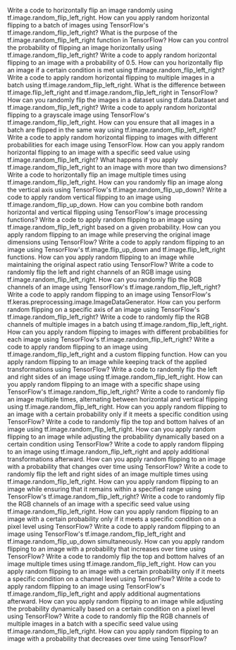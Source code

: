 Write a code to horizontally flip an image randomly using tf.image.random_flip_left_right.
How can you apply random horizontal flipping to a batch of images using TensorFlow's tf.image.random_flip_left_right?
What is the purpose of the tf.image.random_flip_left_right function in TensorFlow?
How can you control the probability of flipping an image horizontally using tf.image.random_flip_left_right?
Write a code to apply random horizontal flipping to an image with a probability of 0.5.
How can you horizontally flip an image if a certain condition is met using tf.image.random_flip_left_right?
Write a code to apply random horizontal flipping to multiple images in a batch using tf.image.random_flip_left_right.
What is the difference between tf.image.flip_left_right and tf.image.random_flip_left_right in TensorFlow?
How can you randomly flip the images in a dataset using tf.data.Dataset and tf.image.random_flip_left_right?
Write a code to apply random horizontal flipping to a grayscale image using TensorFlow's tf.image.random_flip_left_right.
How can you ensure that all images in a batch are flipped in the same way using tf.image.random_flip_left_right?
Write a code to apply random horizontal flipping to images with different probabilities for each image using TensorFlow.
How can you apply random horizontal flipping to an image with a specific seed value using tf.image.random_flip_left_right?
What happens if you apply tf.image.random_flip_left_right to an image with more than two dimensions?
Write a code to horizontally flip an image multiple times using tf.image.random_flip_left_right.
How can you randomly flip an image along the vertical axis using TensorFlow's tf.image.random_flip_up_down?
Write a code to apply random vertical flipping to an image using tf.image.random_flip_up_down.
How can you combine both random horizontal and vertical flipping using TensorFlow's image processing functions?
Write a code to apply random flipping to an image using tf.image.random_flip_left_right based on a given probability.
How can you apply random flipping to an image while preserving the original image dimensions using TensorFlow?
Write a code to apply random flipping to an image using TensorFlow's tf.image.flip_up_down and tf.image.flip_left_right functions.
How can you apply random flipping to an image while maintaining the original aspect ratio using TensorFlow?
Write a code to randomly flip the left and right channels of an RGB image using tf.image.random_flip_left_right.
How can you randomly flip the RGB channels of an image using TensorFlow's tf.image.random_flip_left_right?
Write a code to apply random flipping to an image using TensorFlow's tf.keras.preprocessing.image.ImageDataGenerator.
How can you perform random flipping on a specific axis of an image using TensorFlow's tf.image.random_flip_left_right?
Write a code to randomly flip the RGB channels of multiple images in a batch using tf.image.random_flip_left_right.
How can you apply random flipping to images with different probabilities for each image using TensorFlow's tf.image.random_flip_left_right?
Write a code to apply random flipping to an image using tf.image.random_flip_left_right and a custom flipping function.
How can you apply random flipping to an image while keeping track of the applied transformations using TensorFlow?
Write a code to randomly flip the left and right sides of an image using tf.image.random_flip_left_right.
How can you apply random flipping to an image with a specific shape using TensorFlow's tf.image.random_flip_left_right?
Write a code to randomly flip an image multiple times, alternating between horizontal and vertical flipping using tf.image.random_flip_left_right.
How can you apply random flipping to an image with a certain probability only if it meets a specific condition using TensorFlow?
Write a code to randomly flip the top and bottom halves of an image using tf.image.random_flip_left_right.
How can you apply random flipping to an image while adjusting the probability dynamically based on a certain condition using TensorFlow?
Write a code to apply random flipping to an image using tf.image.random_flip_left_right and apply additional transformations afterward.
How can you apply random flipping to an image with a probability that changes over time using TensorFlow?
Write a code to randomly flip the left and right sides of an image multiple times using tf.image.random_flip_left_right.
How can you apply random flipping to an image while ensuring that it remains within a specified range using TensorFlow's tf.image.random_flip_left_right?
Write a code to randomly flip the RGB channels of an image with a specific seed value using tf.image.random_flip_left_right.
How can you apply random flipping to an image with a certain probability only if it meets a specific condition on a pixel level using TensorFlow?
Write a code to apply random flipping to an image using TensorFlow's tf.image.random_flip_left_right and tf.image.random_flip_up_down simultaneously.
How can you apply random flipping to an image with a probability that increases over time using TensorFlow?
Write a code to randomly flip the top and bottom halves of an image multiple times using tf.image.random_flip_left_right.
How can you apply random flipping to an image with a certain probability only if it meets a specific condition on a channel level using TensorFlow?
Write a code to apply random flipping to an image using TensorFlow's tf.image.random_flip_left_right and apply additional augmentations afterward.
How can you apply random flipping to an image while adjusting the probability dynamically based on a certain condition on a pixel level using TensorFlow?
Write a code to randomly flip the RGB channels of multiple images in a batch with a specific seed value using tf.image.random_flip_left_right.
How can you apply random flipping to an image with a probability that decreases over time using TensorFlow?
